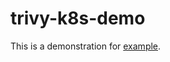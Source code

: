 # trivy-k8s-demo

This is a demonstration for [example](https://github.com/aquasecurity/trivy-kubernetes/blob/main/examples/trivy.go).